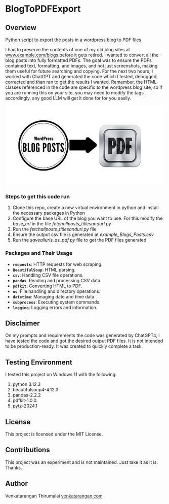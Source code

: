# BlogToPDFExport

## Overview
Python script to export the posts in a wordpress blog to PDF files

I had to preserve the contents of one of my old blog sites at www.example.com/blogs before it gets retired. I wanted to convert all the blog posts into fully formatted PDFs. The goal was to ensure the PDFs contained text, formatting, and images, and not just screenshots, making them useful for future searching and copying. For the next two hours, I worked with ChatGPT and generated the code which I tested, debugged, corrected and than ran to get the results I wanted. Remember, the HTML classes referenced in the code are specific to the wordpress blog site, so if you are running this on your site, you may need to modify the tags accordingly, any good LLM will get it done for for you easily. 

![Cover image](/github-preview.png)

### Steps to get this code run ###
1. Clone this repo, create a new virtual environment in python and install the necessary packages in Python 
2. Configure the base URL of the blog you want to use. For this modify the *base_url* in the file *fetchallposts_titlesandurl.py* 
3. Run the *fetchallposts_titlesandurl.py* file 
4. Ensure the output csv file is generated at *example_Blogs_Posts.csv*
5. Run the *saveallurls_as_pdf.py* file to get the PDF files generated

### Packages and Their Usage
- **`requests`**: HTTP requests for web scraping.
- **`BeautifulSoup`**: HTML parsing.
- **`csv`**: Handling CSV file operations.
- **`pandas`**: Reading and processing CSV data.
- **`pdfkit`**: Converting HTML to PDF.
- **`os`**: File handling and directory operations.
- **`datetime`**: Managing date and time data.
- **`subprocess`**: Executing system commands.
- **`logging`**: Logging errors and information.

## Disclaimer
On my prompts and requirements the code was generated by ChatGPT4, I have tested the code and got the desired output PDF files. It is not intended to be production-ready. It was created to quickly complete a task. 

## Testing Environment
I tested this project on Windows 11 with the following:
1. python 3.12.3
1. beautifulsoup4-4.12.3
1. pandas-2.2.2
1. pdfkit-1.0.0.
1. pytz-2024.1

## License
This project is licensed under the MIT License.

## Contributions
This project was an experiment and is not maintained. Just take it as it is. Thanks.

## Author
Venkatarangan Thirumalai [venkatarangan.com](https://venkatarangan.com)

